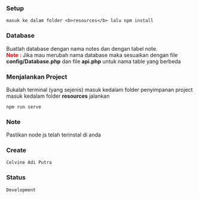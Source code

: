### Setup
```
masuk ke dalam folder <b>resources</b> lalu npm install
```

### Database
Buatlah database dengan nama notes dan dengan tabel note. <br>
<b style="color:red">Note : </b> Jika mau merubah nama database maka sesuaikan dengan file <b>config/Database.php</b> dan file <b>api.php</b> untuk nama table yang berbeda

### Menjalankan Project
Bukalah terminal (yang sejenis) masuk kedalam folder penyimpanan project masuk kedalam folder <b>resources</b> jalankan 
```
npm run serve
```

### Note
Pastikan node js telah terinstal di anda


### Create
```
Celvine Adi Putra
```

### Status
```
Development
```
